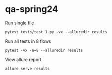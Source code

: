 # qa-spring24

Run single file  
```
pytest tests/test_1.py -vx --alluredir results
```

Run all tests in 8 flows  
```
pytest -vx -n=8 --alluredir results
```

View allure report  
```
allure serve results
```  